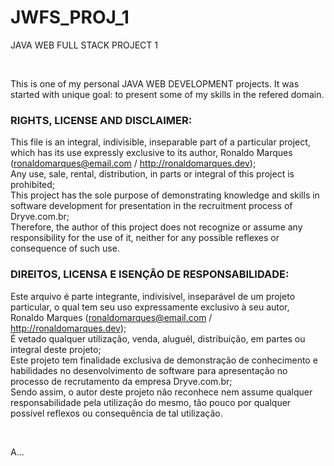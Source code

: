 # JWFS_PROJ_1
JAVA WEB FULL STACK PROJECT 1  
  
  &nbsp;  
  
This is one of my personal JAVA WEB DEVELOPMENT projects. It was started with unique goal: to present some of my skills in the refered domain.  
  
### RIGHTS, LICENSE AND DISCLAIMER:  
This file is an integral, indivisible, inseparable part of a particular project, which has its use expressly exclusive to its author, Ronaldo Marques (ronaldomarques@email.com / http://ronaldomarques.dev);  
Any use, sale, rental, distribution, in parts or integral of this project is prohibited;  
This project has the sole purpose of demonstrating knowledge and skills in software development for presentation in the recruitment process of Dryve.com.br;  
Therefore, the author of this project does not recognize or assume any responsibility for the use of it, neither for any possible reflexes or consequence of such use.  
### DIREITOS, LICENSA E ISENÇÃO DE RESPONSABILIDADE:  
Este arquivo é parte integrante, indivisível, inseparável de um projeto particular, o qual tem seu uso expressamente exclusivo à seu autor, Ronaldo Marques (ronaldomarques@email.com / http://ronaldomarques.dev);  
É vetado qualquer utilização, venda, aluguél, distribuição, em partes ou integral deste projeto;  
Este projeto tem finalidade exclusiva de demonstração de conhecimento e habilidades no desenvolvimento de software para apresentação no processo de recrutamento da empresa Dryve.com.br;  
Sendo assim, o autor deste projeto não reconhece nem assume qualquer responsabilidade pela utilização do mesmo, tão pouco por qualquer possível reflexos ou consequência de tal utilização.  
  
  &nbsp;
  
A...
